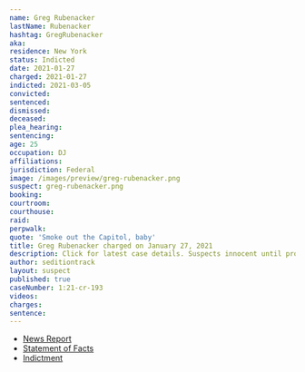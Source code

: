 ```yaml
---
name: Greg Rubenacker
lastName: Rubenacker
hashtag: GregRubenacker
aka:
residence: New York
status: Indicted
date: 2021-01-27
charged: 2021-01-27
indicted: 2021-03-05
convicted: 
sentenced: 
dismissed: 
deceased:
plea_hearing:
sentencing:
age: 25
occupation: DJ
affiliations:
jurisdiction: Federal
image: /images/preview/greg-rubenacker.png
suspect: greg-rubenacker.png
booking:
courtroom:
courthouse:
raid:
perpwalk:
quote: 'Smoke out the Capitol, baby'
title: Greg Rubenacker charged on January 27, 2021
description: Click for latest case details. Suspects innocent until proven guilty.
author: seditiontrack
layout: suspect
published: true
caseNumber: 1:21-cr-193
videos:
charges:
sentence:
---
```

- [News Report](https://www.washingtontimes.com/news/2021/feb/9/greg-rubenacker-new-yorker-arrested-in-capitol-rio/)
- [Statement of Facts](https://www.justice.gov/usao-dc/case-multi-defendant/file/1371506/download)
- [Indictment](https://www.justice.gov/usao-dc/case-multi-defendant/file/1377751/download)
